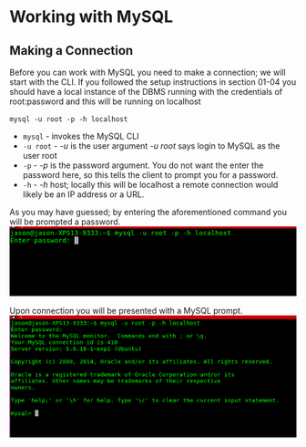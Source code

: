 # Working with MySQL


## Making a Connection

Before you can work with MySQL you need to make a connection; we will start with the CLI. If you followed the setup instructions in section 01-04 you should have a local instance of the DBMS running with the credentials of root:password and this will be running on localhost

````
mysql -u root -p -h localhost
````
* ````mysql```` - invokes the MySQL CLI
* ````-u root```` - _-u_ is the user argument _-u root_ says login to MySQL as the user root
* ````-p```` - _-p_ is the password argument. You do not want the enter the password here, so this tells the client to prompt you for a password.
* ````-h```` - _-h_ host; locally this will be localhost a remote connection would likely be an IP address or a URL.

As you may have guessed; by entering the aforementioned command you will be prompted a password.
![Connecting](/img/mysql/connect.png)

Upon connection you will be presented with a MySQL prompt.
![Connected](/img/mysql/connected.png)

